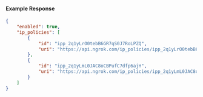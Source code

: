 <!-- Code generated for API Clients. DO NOT EDIT. -->

#### Example Response

```json
{
	"enabled": true,
	"ip_policies": [
		{
			"id": "ipp_2q1yLrO0tebB6GR7qS0J7RoLPZQ",
			"uri": "https://api.ngrok.com/ip_policies/ipp_2q1yLrO0tebB6GR7qS0J7RoLPZQ"
		},
		{
			"id": "ipp_2q1yLmL0JAC8oCBPufC7dfp6ajH",
			"uri": "https://api.ngrok.com/ip_policies/ipp_2q1yLmL0JAC8oCBPufC7dfp6ajH"
		}
	]
}
```

